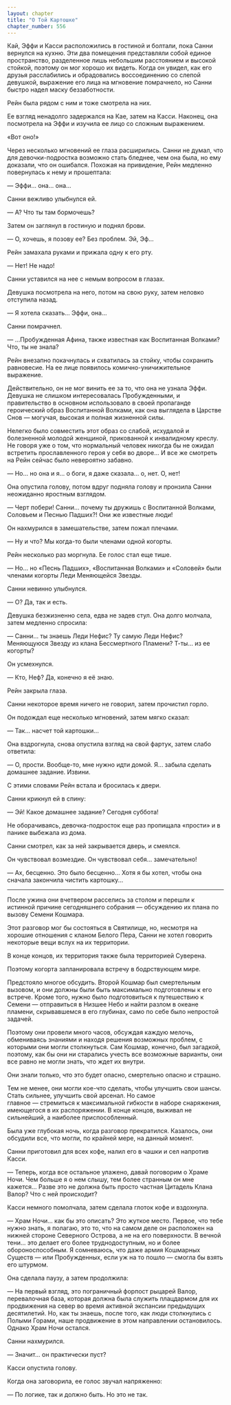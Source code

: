 ```yaml
---
layout: chapter
title: "О Той Картошке"
chapter_number: 556
---
```


Кай, Эффи и Касси расположились в гостиной и болтали, пока Санни вернулся на кухню. Эти два помещения представляли собой единое пространство, разделенное лишь небольшим расстоянием и высокой стойкой, поэтому он мог хорошо их видеть. Когда он увидел, как его друзья расслабились и обрадовались воссоединению со слепой девушкой, выражение его лица на мгновение помрачнело, но Санни быстро надел маску беззаботности.

Рейн была рядом с ним и тоже смотрела на них.

Ее взгляд ненадолго задержался на Кае, затем на Касси. Наконец, она посмотрела на Эффи и изучила ее лицо со сложным выражением.

«Вот оно!»

Через несколько мгновений ее глаза расширились. Санни не думал, что для девочки-подростка возможно стать бледнее, чем она была, но ему доказали, что он ошибался. Похожая на привидение, Рейн медленно повернулась к нему и прошептала:

— Эффи... она... она...

Санни вежливо улыбнулся ей.

— А? Что ты там бормочешь?

Затем он заглянул в гостиную и поднял брови.

— О, хочешь, я позову ее? Без проблем. Эй, Эф...

Рейн замахала руками и прижала одну к его рту.

— Нет! Не надо!

Санни уставился на нее с немым вопросом в глазах.

Девушка посмотрела на него, потом на свою руку, затем неловко отступила назад.

— Я хотела сказать... Эффи, она...

Санни помрачнел.

— ...Пробужденная Афина, также известная как Воспитанная Волками? Что, ты не знала?

Рейн внезапно покачнулась и схватилась за стойку, чтобы сохранить равновесие. На ее лице появилось комично-уничижительное выражение.

Действительно, он не мог винить ее за то, что она не узнала Эффи. Девушка не слишком интересовалась Пробужденными, и правительство в основном использовало в своей пропаганде героический образ Воспитанной Волками, как она выглядела в Царстве Снов — могучая, высокая и полная жизненной силы.

Нелегко было совместить этот образ со слабой, исхудалой и болезненной молодой женщиной, прикованной к инвалидному креслу. Не говоря уже о том, что нормальный человек никогда бы не ожидал встретить прославленного героя у себя во дворе... И все же смотреть на Рейн сейчас было невероятно забавно.

— Но... но она и я... о боги, я даже сказала... о, нет. О, нет!

Она опустила голову, потом вдруг подняла голову и пронзила Санни неожиданно яростным взглядом.

— Черт побери! Санни... почему ты дружишь с Воспитанной Волками, Соловьем и Песнью Падших?! Они же известные люди!

Он нахмурился в замешательстве, затем пожал плечами.

— Ну и что? Мы когда-то были членами одной когорты.

Рейн несколько раз моргнула. Ее голос стал еще тише.

— Но... но «Песнь Падших», «Воспитанная Волками» и «Соловей» были членами когорты Леди Меняющейся Звезды.

Санни невинно улыбнулся.

— О? Да, так и есть.

Девушка безжизненно села, едва не задев стул. Она долго молчала, затем медленно спросила:

— Санни... ты знаешь Леди Нефис? Ту самую Леди Нефис? Меняющуюся Звезду из клана Бессмертного Пламени? Т-ты... из ее когорты?

Он усмехнулся.

— Кто, Неф? Да, конечно я её знаю.

Рейн закрыла глаза.

Санни некоторое время ничего не говорил, затем прочистил горло.

Он подождал еще несколько мгновений, затем мягко сказал:

— Так... насчет той картошки...

Она вздрогнула, снова опустила взгляд на свой фартук, затем слабо ответила:

— О, прости. Вообще-то, мне нужно идти домой. Я... забыла сделать домашнее задание. Извини.

С этими словами Рейн встала и бросилась к двери.

Санни крикнул ей в спину:

— Эй! Какое домашнее задание? Сегодня суббота!

Не оборачиваясь, девочка-подросток еще раз пропищала «прости» и в панике выбежала из дома.

Санни смотрел, как за ней закрывается дверь, и смеялся.

Он чувствовал возмездие. Он чувствовал себя... замечательно!

— Ах, бесценно. Это было бесценно... Хотя я бы хотел, чтобы она сначала закончила чистить картошку...

***

После ужина они вчетвером расселись за столом и перешли к истинной причине сегодняшнего собрания — обсуждению их плана по вызову Семени Кошмара.

Этот разговор мог бы состояться в Святилище, но, несмотря на хорошие отношения с кланом Белого Пера, Санни не хотел говорить некоторые вещи вслух на их территории.

В конце концов, их территория также была территорией Суверена.

Поэтому когорта запланировала встречу в бодрствующем мире.

Предстояло многое обсудить. Второй Кошмар был смертельным вызовом, и они должны были быть максимально подготовлены к его встрече. Кроме того, нужно было подготовиться к путешествию к Семени — отправиться в Низшее Небо и найти разлом в океане пламени, скрывавшемся в его глубинах, само по себе было непростой задачей.

Поэтому они провели много часов, обсуждая каждую мелочь, обмениваясь знаниями и находя решения возможных проблем, с которыми они могли столкнуться. Сам Кошмар, конечно, был загадкой, поэтому, как бы они ни старались учесть все возможные варианты, они все равно не могли знать, что ждет их внутри.

Они знали только, что это будет опасно, смертельно опасно и страшно.

Тем не менее, они могли кое-что сделать, чтобы улучшить свои шансы. Стать сильнее, улучшить свой арсенал. Но самое главное — стремиться к максимальной гибкости в наборе снаряжения, имеющегося в их распоряжении. В конце концов, выживал не сильнейший, а наиболее приспособленный.

Была уже глубокая ночь, когда разговор прекратился. Казалось, они обсудили все, что могли, по крайней мере, на данный момент.

Санни приготовил для всех кофе, налил его в чашки и сел напротив Касси.

— Теперь, когда все остальное улажено, давай поговорим о Храме Ночи. Чем больше я о нем слышу, тем более странным он мне кажется... Разве это не должна быть просто частная Цитадель Клана Валор? Что с ней происходит?

Касси немного помолчала, затем сделала глоток кофе и вздохнула.

— Храм Ночи... как бы это описать? Это жуткое место. Первое, что тебе нужно знать, я полагаю, это то, что на самом деле он расположен на нижней стороне Северного Острова, а не на его поверхности. В вечной тени... это делает его более труднодоступным, но и более обороноспособным. Я сомневаюсь, что даже армия Кошмарных Существ — или Пробужденных, если уж на то пошло — смогла бы взять его штурмом.

Она сделала паузу, а затем продолжила:

— На первый взгляд, это пограничный форпост рыцарей Валор, перевалочная база, которая должна была служить плацдармом для их продвижения на север во время активной экспансии предыдущих десятилетий. Но, как ты знаешь, после того, как люди столкнулись с Полыми Горами, наше продвижение в этом направлении остановилось. Однако Храм Ночи остался.

Санни нахмурился.

— Значит... он практически пуст?

Касси опустила голову.

Когда она заговорила, ее голос звучал напряженно:

— По логике, так и должно быть. Но это не так.